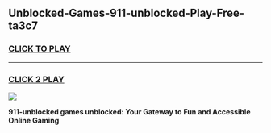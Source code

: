 
## Unblocked-Games-911-unblocked-Play-Free-ta3c7
<h3>
<a href="https://premium76.site?title=911-unblocked&ref=09A">CLICK TO PLAY</a></h3>
<hr>

<h3>
<a href="https://premium76.site?title=911-unblocked&ref=09A">CLICK 2 PLAY</a>
  
</h3>

<a href="https://premium76.site?title=911-unblocked&ref=09A"><img src="https://clearcache.store/games.png"></a>


**911-unblocked games unblocked: Your Gateway to Fun and Accessible Online Gaming**
